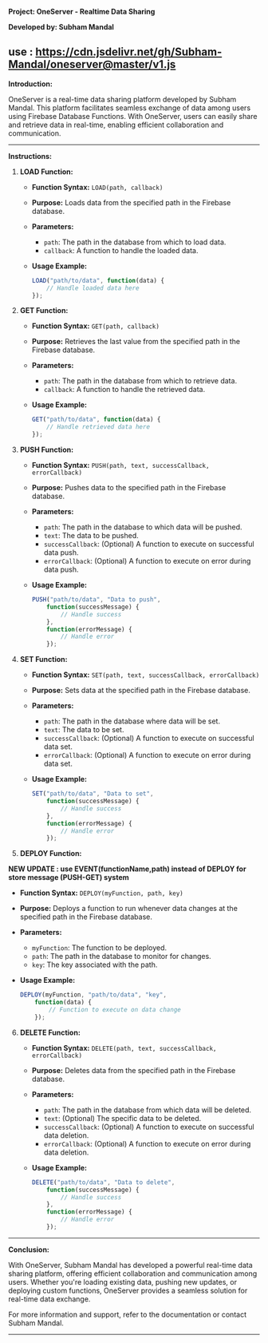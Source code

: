 **Project: OneServer - Realtime Data Sharing**

**Developed by: Subham Mandal**

use : https://cdn.jsdelivr.net/gh/Subham-Mandal/oneserver@master/v1.js
---

**Introduction:**

OneServer is a real-time data sharing platform developed by Subham Mandal. This platform facilitates seamless exchange of data among users using Firebase Database Functions. With OneServer, users can easily share and retrieve data in real-time, enabling efficient collaboration and communication.

---


**Instructions:**

1. **LOAD Function:**

   - **Function Syntax:** `LOAD(path, callback)`

   - **Purpose:** Loads data from the specified path in the Firebase database.

   - **Parameters:**
     - `path`: The path in the database from which to load data.
     - `callback`: A function to handle the loaded data.

   - **Usage Example:**
     ```javascript
     LOAD("path/to/data", function(data) {
         // Handle loaded data here
     });
     ```

2. **GET Function:**

   - **Function Syntax:** `GET(path, callback)`

   - **Purpose:** Retrieves the last value from the specified path in the Firebase database.

   - **Parameters:**
     - `path`: The path in the database from which to retrieve data.
     - `callback`: A function to handle the retrieved data.

   - **Usage Example:**
     ```javascript
     GET("path/to/data", function(data) {
         // Handle retrieved data here
     });
     ```

3. **PUSH Function:**

   - **Function Syntax:** `PUSH(path, text, successCallback, errorCallback)`

   - **Purpose:** Pushes data to the specified path in the Firebase database.

   - **Parameters:**
     - `path`: The path in the database to which data will be pushed.
     - `text`: The data to be pushed.
     - `successCallback`: (Optional) A function to execute on successful data push.
     - `errorCallback`: (Optional) A function to execute on error during data push.

   - **Usage Example:**
     ```javascript
     PUSH("path/to/data", "Data to push", 
         function(successMessage) {
             // Handle success
         },
         function(errorMessage) {
             // Handle error
         });
     ```

4. **SET Function:**

   - **Function Syntax:** `SET(path, text, successCallback, errorCallback)`

   - **Purpose:** Sets data at the specified path in the Firebase database.

   - **Parameters:**
     - `path`: The path in the database where data will be set.
     - `text`: The data to be set.
     - `successCallback`: (Optional) A function to execute on successful data set.
     - `errorCallback`: (Optional) A function to execute on error during data set.

   - **Usage Example:**
     ```javascript
     SET("path/to/data", "Data to set", 
         function(successMessage) {
             // Handle success
         },
         function(errorMessage) {
             // Handle error
         });
     ```

5. **DEPLOY Function:**

**NEW UPDATE : use EVENT(functionName,path) instead of DEPLOY for store message (PUSH-GET) system**

   - **Function Syntax:** `DEPLOY(myFunction, path, key)`

   - **Purpose:** Deploys a function to run whenever data changes at the specified path in the Firebase database.

   - **Parameters:**
     - `myFunction`: The function to be deployed.
     - `path`: The path in the database to monitor for changes.
     - `key`: The key associated with the path.

   - **Usage Example:**
     ```javascript
     DEPLOY(myFunction, "path/to/data", "key",
         function(data) {
             // Function to execute on data change
         });
     ```

6. **DELETE Function:**

   - **Function Syntax:** `DELETE(path, text, successCallback, errorCallback)`

   - **Purpose:** Deletes data from the specified path in the Firebase database.

   - **Parameters:**
     - `path`: The path in the database from which data will be deleted.
     - `text`: (Optional) The specific data to be deleted.
     - `successCallback`: (Optional) A function to execute on successful data deletion.
     - `errorCallback`: (Optional) A function to execute on error during data deletion.

   - **Usage Example:**
     ```javascript
     DELETE("path/to/data", "Data to delete", 
         function(successMessage) {
             // Handle success
         },
         function(errorMessage) {
             // Handle error
         });
     ```

---

**Conclusion:**

With OneServer, Subham Mandal has developed a powerful real-time data sharing platform, offering efficient collaboration and communication among users. Whether you're loading existing data, pushing new updates, or deploying custom functions, OneServer provides a seamless solution for real-time data exchange.

For more information and support, refer to the documentation or contact Subham Mandal.

---

